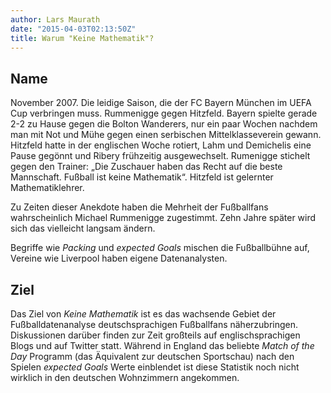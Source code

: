 ```yaml
---
author: Lars Maurath
date: "2015-04-03T02:13:50Z"
title: Warum "Keine Mathematik"?
---
```


## Name

November 2007. Die leidige Saison, die der FC Bayern München im UEFA Cup verbringen muss. Rummenigge gegen Hitzfeld. Bayern spielte gerade 2-2 zu Hause gegen die Bolton Wanderers, nur ein paar Wochen nachdem man mit Not und Mühe gegen einen serbischen Mittelklasseverein gewann. Hitzfeld hatte in der englischen Woche rotiert, Lahm und Demichelis eine Pause gegönnt und Ribery frühzeitig ausgewechselt. Rumenigge stichelt gegen den Trainer: „Die Zuschauer haben das Recht auf die beste Mannschaft. Fußball ist keine Mathematik“. Hitzfeld ist gelernter Mathematiklehrer.

Zu Zeiten dieser Anekdote haben die Mehrheit der Fußballfans wahrscheinlich Michael Rummenigge zugestimmt. Zehn Jahre später wird sich das vielleicht langsam ändern. 

Begriffe wie *Packing* und *expected Goals* mischen die Fußballbühne auf, Vereine wie Liverpool haben eigene Datenanalysten.

## Ziel

Das Ziel von *Keine Mathematik* ist es das wachsende Gebiet der Fußballdatenanalyse deutschsprachigen Fußballfans näherzubringen. Diskussionen darüber finden zur Zeit großteils auf englischsprachigen Blogs und auf Twitter statt. Während in England das beliebte *Match of the Day* Programm (das Äquivalent zur deutschen Sportschau) nach den Spielen *expected Goals* Werte einblendet ist diese Statistik noch nicht wirklich in den deutschen Wohnzimmern angekommen.